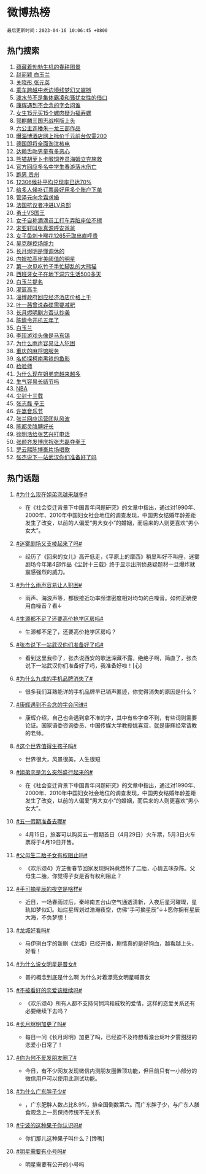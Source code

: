 # 微博热榜

`最后更新时间：2023-04-16 10:06:45 +0800`

## 热门搜索

1. [蕴藏着勃勃生机的春耕图景](https://m.weibo.cn/search?containerid=100103type%3D1%26t%3D10%26q%3D%23%E8%95%B4%E8%97%8F%E7%9D%80%E5%8B%83%E5%8B%83%E7%94%9F%E6%9C%BA%E7%9A%84%E6%98%A5%E8%80%95%E5%9B%BE%E6%99%AF%23&stream_entry_id=51&isnewpage=1&extparam=seat%3D1%26pos%3D0%26filter_type%3Drealtimehot%26dgr%3D0%26c_type%3D51%26cate%3D10103%26stream_entry_id%3D51%26display_time%3D1681610804%26pre_seqid%3D16816108045250639502&luicode=10000011&lfid=106003type%253D25%2526t%253D3%2526disable_hot%253D1%2526filter_type%253Drealtimehot)
1. [赵丽颖 白玉兰](https://m.weibo.cn/search?containerid=100103type%3D1%26t%3D10%26q%3D%E8%B5%B5%E4%B8%BD%E9%A2%96+%E7%99%BD%E7%8E%89%E5%85%B0&stream_entry_id=31&isnewpage=1&extparam=seat%3D1%26filter_type%3Drealtimehot%26q%3D%25E8%25B5%25B5%25E4%25B8%25BD%25E9%25A2%2596%2520%25E7%2599%25BD%25E7%258E%2589%25E5%2585%25B0%26dgr%3D0%26c_type%3D31%26stream_entry_id%3D31%26cate%3D5001%26realpos%3D1%26lcate%3D5001%26band_rank%3D1%26flag%3D2%26pos%3D0%26display_time%3D1681610804%26pre_seqid%3D16816108045250639502&luicode=10000011&lfid=106003type%253D25%2526t%253D3%2526disable_hot%253D1%2526filter_type%253Drealtimehot)
1. [关晓彤 张元英](https://m.weibo.cn/search?containerid=100103type%3D1%26t%3D10%26q%3D%E5%85%B3%E6%99%93%E5%BD%A4+%E5%BC%A0%E5%85%83%E8%8B%B1&stream_entry_id=31&isnewpage=1&extparam=seat%3D1%26filter_type%3Drealtimehot%26q%3D%25E5%2585%25B3%25E6%2599%2593%25E5%25BD%25A4%2520%25E5%25BC%25A0%25E5%2585%2583%25E8%258B%25B1%26dgr%3D0%26c_type%3D31%26stream_entry_id%3D31%26cate%3D5001%26realpos%3D2%26lcate%3D5001%26band_rank%3D2%26flag%3D1%26pos%3D1%26display_time%3D1681610804%26pre_seqid%3D16816108045250639502&luicode=10000011&lfid=106003type%253D25%2526t%253D3%2526disable_hot%253D1%2526filter_type%253Drealtimehot)
1. [乘车跨越中老边境线梦幻又震撼](https://m.weibo.cn/search?containerid=100103type%3D1%26t%3D10%26q%3D%23%E4%B9%98%E8%BD%A6%E8%B7%A8%E8%B6%8A%E4%B8%AD%E8%80%81%E8%BE%B9%E5%A2%83%E7%BA%BF%E6%A2%A6%E5%B9%BB%E5%8F%88%E9%9C%87%E6%92%BC%23&stream_entry_id=31&isnewpage=1&extparam=seat%3D1%26filter_type%3Drealtimehot%26q%3D%2523%25E4%25B9%2598%25E8%25BD%25A6%25E8%25B7%25A8%25E8%25B6%258A%25E4%25B8%25AD%25E8%2580%2581%25E8%25BE%25B9%25E5%25A2%2583%25E7%25BA%25BF%25E6%25A2%25A6%25E5%25B9%25BB%25E5%258F%2588%25E9%259C%2587%25E6%2592%25BC%2523%26dgr%3D0%26c_type%3D31%26stream_entry_id%3D31%26cate%3D5001%26realpos%3D3%26lcate%3D5001%26band_rank%3D3%26flag%3D0%26pos%3D2%26display_time%3D1681610804%26pre_seqid%3D16816108045250639502&luicode=10000011&lfid=106003type%253D25%2526t%253D3%2526disable_hot%253D1%2526filter_type%253Drealtimehot)
1. [泼水节不是集体霸凌和骚扰女性的借口](https://m.weibo.cn/search?containerid=100103type%3D1%26t%3D10%26q%3D%E6%B3%BC%E6%B0%B4%E8%8A%82%E4%B8%8D%E6%98%AF%E9%9B%86%E4%BD%93%E9%9C%B8%E5%87%8C%E5%92%8C%E9%AA%9A%E6%89%B0%E5%A5%B3%E6%80%A7%E7%9A%84%E5%80%9F%E5%8F%A3&stream_entry_id=31&isnewpage=1&extparam=seat%3D1%26filter_type%3Drealtimehot%26q%3D%25E6%25B3%25BC%25E6%25B0%25B4%25E8%258A%2582%25E4%25B8%258D%25E6%2598%25AF%25E9%259B%2586%25E4%25BD%2593%25E9%259C%25B8%25E5%2587%258C%25E5%2592%258C%25E9%25AA%259A%25E6%2589%25B0%25E5%25A5%25B3%25E6%2580%25A7%25E7%259A%2584%25E5%2580%259F%25E5%258F%25A3%26dgr%3D0%26c_type%3D31%26stream_entry_id%3D31%26cate%3D5001%26realpos%3D4%26lcate%3D5001%26band_rank%3D4%26flag%3D1%26pos%3D3%26display_time%3D1681610804%26pre_seqid%3D16816108045250639502&luicode=10000011&lfid=106003type%253D25%2526t%253D3%2526disable_hot%253D1%2526filter_type%253Drealtimehot)
1. [康辉遇到不会念的字会问谁](https://m.weibo.cn/search?containerid=100103type%3D1%26t%3D10%26q%3D%23%E5%BA%B7%E8%BE%89%E9%81%87%E5%88%B0%E4%B8%8D%E4%BC%9A%E5%BF%B5%E7%9A%84%E5%AD%97%E4%BC%9A%E9%97%AE%E8%B0%81%23&stream_entry_id=31&isnewpage=1&extparam=seat%3D1%26filter_type%3Drealtimehot%26q%3D%2523%25E5%25BA%25B7%25E8%25BE%2589%25E9%2581%2587%25E5%2588%25B0%25E4%25B8%258D%25E4%25BC%259A%25E5%25BF%25B5%25E7%259A%2584%25E5%25AD%2597%25E4%25BC%259A%25E9%2597%25AE%25E8%25B0%2581%2523%26dgr%3D0%26c_type%3D31%26stream_entry_id%3D31%26cate%3D5001%26realpos%3D5%26lcate%3D5001%26band_rank%3D5%26flag%3D1%26pos%3D4%26display_time%3D1681610804%26pre_seqid%3D16816108045250639502&luicode=10000011&lfid=106003type%253D25%2526t%253D3%2526disable_hot%253D1%2526filter_type%253Drealtimehot)
1. [女生15元买15个螺肉疑为福寿螺](https://m.weibo.cn/search?containerid=100103type%3D1%26t%3D10%26q%3D%23%E5%A5%B3%E7%94%9F15%E5%85%83%E4%B9%B015%E4%B8%AA%E8%9E%BA%E8%82%89%E7%96%91%E4%B8%BA%E7%A6%8F%E5%AF%BF%E8%9E%BA%23&stream_entry_id=31&isnewpage=1&extparam=seat%3D1%26filter_type%3Drealtimehot%26q%3D%2523%25E5%25A5%25B3%25E7%2594%259F15%25E5%2585%2583%25E4%25B9%25B015%25E4%25B8%25AA%25E8%259E%25BA%25E8%2582%2589%25E7%2596%2591%25E4%25B8%25BA%25E7%25A6%258F%25E5%25AF%25BF%25E8%259E%25BA%2523%26dgr%3D0%26c_type%3D31%26stream_entry_id%3D31%26cate%3D5001%26realpos%3D6%26lcate%3D5001%26band_rank%3D6%26flag%3D0%26pos%3D5%26display_time%3D1681610804%26pre_seqid%3D16816108045250639502&luicode=10000011&lfid=106003type%253D25%2526t%253D3%2526disable_hot%253D1%2526filter_type%253Drealtimehot)
1. [郭麒麟三国志战棋版上头](https://m.weibo.cn/search?containerid=100103type%3D1%26t%3D10%26q%3D%23%E9%83%AD%E9%BA%92%E9%BA%9F%E4%B8%89%E5%9B%BD%E5%BF%97%E6%88%98%E6%A3%8B%E7%89%88%E4%B8%8A%E5%A4%B4%23&stream_entry_id=31&isnewpage=1&extparam=seat%3D1%26filter_type%3Drealtimehot%26adid%3D186365%26q%3D%2523%25E9%2583%25AD%25E9%25BA%2592%25E9%25BA%259F%25E4%25B8%2589%25E5%259B%25BD%25E5%25BF%2597%25E6%2588%2598%25E6%25A3%258B%25E7%2589%2588%25E4%25B8%258A%25E5%25A4%25B4%2523%26dgr%3D0%26c_type%3D31%26topic_ad%3D1%26stream_entry_id%3D31%26cate%3D5001%26lcate%3D5001%26band_rank%3D7%26pos%3D6%26display_time%3D1681610804%26pre_seqid%3D16816108045250639502&luicode=10000011&lfid=106003type%253D25%2526t%253D3%2526disable_hot%253D1%2526filter_type%253Drealtimehot)
1. [六公主连播朱一龙三部作品](https://m.weibo.cn/search?containerid=100103type%3D1%26t%3D10%26q%3D%23%E5%85%AD%E5%85%AC%E4%B8%BB%E8%BF%9E%E6%92%AD%E6%9C%B1%E4%B8%80%E9%BE%99%E4%B8%89%E9%83%A8%E4%BD%9C%E5%93%81%23&stream_entry_id=31&isnewpage=1&extparam=seat%3D1%26filter_type%3Drealtimehot%26q%3D%2523%25E5%2585%25AD%25E5%2585%25AC%25E4%25B8%25BB%25E8%25BF%259E%25E6%2592%25AD%25E6%259C%25B1%25E4%25B8%2580%25E9%25BE%2599%25E4%25B8%2589%25E9%2583%25A8%25E4%25BD%259C%25E5%2593%2581%2523%26dgr%3D0%26c_type%3D31%26stream_entry_id%3D31%26cate%3D5001%26realpos%3D7%26lcate%3D5001%26band_rank%3D7%26flag%3D1%26pos%3D7%26display_time%3D1681610804%26pre_seqid%3D16816108045250639502&luicode=10000011&lfid=106003type%253D25%2526t%253D3%2526disable_hot%253D1%2526filter_type%253Drealtimehot)
1. [曝淄博酒店网上标价千元前台仅需200](https://m.weibo.cn/search?containerid=100103type%3D1%26t%3D10%26q%3D%23%E6%9B%9D%E6%B7%84%E5%8D%9A%E9%85%92%E5%BA%97%E7%BD%91%E4%B8%8A%E6%A0%87%E4%BB%B7%E5%8D%83%E5%85%83%E5%89%8D%E5%8F%B0%E4%BB%85%E9%9C%80200%23&stream_entry_id=31&isnewpage=1&extparam=seat%3D1%26filter_type%3Drealtimehot%26q%3D%2523%25E6%259B%259D%25E6%25B7%2584%25E5%258D%259A%25E9%2585%2592%25E5%25BA%2597%25E7%25BD%2591%25E4%25B8%258A%25E6%25A0%2587%25E4%25BB%25B7%25E5%258D%2583%25E5%2585%2583%25E5%2589%258D%25E5%258F%25B0%25E4%25BB%2585%25E9%259C%2580200%2523%26dgr%3D0%26c_type%3D31%26stream_entry_id%3D31%26cate%3D5001%26realpos%3D8%26lcate%3D5001%26band_rank%3D8%26flag%3D0%26pos%3D8%26display_time%3D1681610804%26pre_seqid%3D16816108045250639502&luicode=10000011&lfid=106003type%253D25%2526t%253D3%2526disable_hot%253D1%2526filter_type%253Drealtimehot)
1. [德国即将全面淘汰核电](https://m.weibo.cn/search?containerid=100103type%3D1%26t%3D10%26q%3D%23%E5%BE%B7%E5%9B%BD%E5%8D%B3%E5%B0%86%E5%85%A8%E9%9D%A2%E6%B7%98%E6%B1%B0%E6%A0%B8%E7%94%B5%23&stream_entry_id=31&isnewpage=1&extparam=seat%3D1%26filter_type%3Drealtimehot%26q%3D%2523%25E5%25BE%25B7%25E5%259B%25BD%25E5%258D%25B3%25E5%25B0%2586%25E5%2585%25A8%25E9%259D%25A2%25E6%25B7%2598%25E6%25B1%25B0%25E6%25A0%25B8%25E7%2594%25B5%2523%26dgr%3D0%26c_type%3D31%26stream_entry_id%3D31%26cate%3D5001%26realpos%3D9%26lcate%3D5001%26band_rank%3D9%26flag%3D0%26pos%3D9%26display_time%3D1681610804%26pre_seqid%3D16816108045250639502&luicode=10000011&lfid=106003type%253D25%2526t%253D3%2526disable_hot%253D1%2526filter_type%253Drealtimehot)
1. [达赖舌吻男童有多恶心](https://m.weibo.cn/search?containerid=100103type%3D1%26t%3D10%26q%3D%E8%BE%BE%E8%B5%96%E8%88%8C%E5%90%BB%E7%94%B7%E7%AB%A5%E6%9C%89%E5%A4%9A%E6%81%B6%E5%BF%83&stream_entry_id=31&isnewpage=1&extparam=seat%3D1%26filter_type%3Drealtimehot%26q%3D%25E8%25BE%25BE%25E8%25B5%2596%25E8%2588%258C%25E5%2590%25BB%25E7%2594%25B7%25E7%25AB%25A5%25E6%259C%2589%25E5%25A4%259A%25E6%2581%25B6%25E5%25BF%2583%26dgr%3D0%26c_type%3D31%26stream_entry_id%3D31%26cate%3D5001%26realpos%3D10%26lcate%3D5001%26band_rank%3D10%26flag%3D0%26pos%3D10%26display_time%3D1681610804%26pre_seqid%3D16816108045250639502&luicode=10000011&lfid=106003type%253D25%2526t%253D3%2526disable_hot%253D1%2526filter_type%253Drealtimehot)
1. [熊猫胡萝卜卡喉饲养员海姆立克施救](https://m.weibo.cn/search?containerid=100103type%3D1%26t%3D10%26q%3D%23%E7%86%8A%E7%8C%AB%E8%83%A1%E8%90%9D%E5%8D%9C%E5%8D%A1%E5%96%89%E9%A5%B2%E5%85%BB%E5%91%98%E6%B5%B7%E5%A7%86%E7%AB%8B%E5%85%8B%E6%96%BD%E6%95%91%23&stream_entry_id=31&isnewpage=1&extparam=seat%3D1%26filter_type%3Drealtimehot%26q%3D%2523%25E7%2586%258A%25E7%258C%25AB%25E8%2583%25A1%25E8%2590%259D%25E5%258D%259C%25E5%258D%25A1%25E5%2596%2589%25E9%25A5%25B2%25E5%2585%25BB%25E5%2591%2598%25E6%25B5%25B7%25E5%25A7%2586%25E7%25AB%258B%25E5%2585%258B%25E6%2596%25BD%25E6%2595%2591%2523%26dgr%3D0%26c_type%3D31%26stream_entry_id%3D31%26cate%3D5001%26realpos%3D11%26lcate%3D5001%26band_rank%3D11%26flag%3D1%26pos%3D11%26display_time%3D1681610804%26pre_seqid%3D16816108045250639502&luicode=10000011&lfid=106003type%253D25%2526t%253D3%2526disable_hot%253D1%2526filter_type%253Drealtimehot)
1. [官方回应多名中学生春游落水伤亡](https://m.weibo.cn/search?containerid=100103type%3D1%26t%3D10%26q%3D%23%E5%AE%98%E6%96%B9%E5%9B%9E%E5%BA%94%E5%A4%9A%E5%90%8D%E4%B8%AD%E5%AD%A6%E7%94%9F%E6%98%A5%E6%B8%B8%E8%90%BD%E6%B0%B4%E4%BC%A4%E4%BA%A1%23&stream_entry_id=31&isnewpage=1&extparam=seat%3D1%26filter_type%3Drealtimehot%26q%3D%2523%25E5%25AE%2598%25E6%2596%25B9%25E5%259B%259E%25E5%25BA%2594%25E5%25A4%259A%25E5%2590%258D%25E4%25B8%25AD%25E5%25AD%25A6%25E7%2594%259F%25E6%2598%25A5%25E6%25B8%25B8%25E8%2590%25BD%25E6%25B0%25B4%25E4%25BC%25A4%25E4%25BA%25A1%2523%26dgr%3D0%26c_type%3D31%26stream_entry_id%3D31%26cate%3D5001%26realpos%3D12%26lcate%3D5001%26band_rank%3D12%26flag%3D0%26pos%3D12%26display_time%3D1681610804%26pre_seqid%3D16816108045250639502&luicode=10000011&lfid=106003type%253D25%2526t%253D3%2526disable_hot%253D1%2526filter_type%253Drealtimehot)
1. [跑男 贵州](https://m.weibo.cn/search?containerid=100103type%3D1%26t%3D10%26q%3D%E8%B7%91%E7%94%B7+%E8%B4%B5%E5%B7%9E&stream_entry_id=31&isnewpage=1&extparam=seat%3D1%26filter_type%3Drealtimehot%26q%3D%25E8%25B7%2591%25E7%2594%25B7%2520%25E8%25B4%25B5%25E5%25B7%259E%26dgr%3D0%26c_type%3D31%26stream_entry_id%3D31%26cate%3D5001%26realpos%3D13%26lcate%3D5001%26band_rank%3D13%26flag%3D0%26pos%3D13%26display_time%3D1681610804%26pre_seqid%3D16816108045250639502&luicode=10000011&lfid=106003type%253D25%2526t%253D3%2526disable_hot%253D1%2526filter_type%253Drealtimehot)
1. [12306候补平均兑现率已达70%](https://m.weibo.cn/search?containerid=100103type%3D1%26t%3D10%26q%3D%2312306%E5%80%99%E8%A1%A5%E5%B9%B3%E5%9D%87%E5%85%91%E7%8E%B0%E7%8E%87%E5%B7%B2%E8%BE%BE70%25%23&stream_entry_id=31&isnewpage=1&extparam=seat%3D1%26filter_type%3Drealtimehot%26q%3D%252312306%25E5%2580%2599%25E8%25A1%25A5%25E5%25B9%25B3%25E5%259D%2587%25E5%2585%2591%25E7%258E%25B0%25E7%258E%2587%25E5%25B7%25B2%25E8%25BE%25BE70%2525%2523%26dgr%3D0%26c_type%3D31%26stream_entry_id%3D31%26cate%3D5001%26realpos%3D14%26lcate%3D5001%26band_rank%3D14%26flag%3D0%26pos%3D14%26display_time%3D1681610804%26pre_seqid%3D16816108045250639502&luicode=10000011&lfid=106003type%253D25%2526t%253D3%2526disable_hot%253D1%2526filter_type%253Drealtimehot)
1. [给多人候补订票最好用多个账户下单](https://m.weibo.cn/search?containerid=100103type%3D1%26t%3D10%26q%3D%23%E7%BB%99%E5%A4%9A%E4%BA%BA%E5%80%99%E8%A1%A5%E8%AE%A2%E7%A5%A8%E6%9C%80%E5%A5%BD%E7%94%A8%E5%A4%9A%E4%B8%AA%E8%B4%A6%E6%88%B7%E4%B8%8B%E5%8D%95%23&stream_entry_id=31&isnewpage=1&extparam=seat%3D1%26filter_type%3Drealtimehot%26q%3D%2523%25E7%25BB%2599%25E5%25A4%259A%25E4%25BA%25BA%25E5%2580%2599%25E8%25A1%25A5%25E8%25AE%25A2%25E7%25A5%25A8%25E6%259C%2580%25E5%25A5%25BD%25E7%2594%25A8%25E5%25A4%259A%25E4%25B8%25AA%25E8%25B4%25A6%25E6%2588%25B7%25E4%25B8%258B%25E5%258D%2595%2523%26dgr%3D0%26c_type%3D31%26stream_entry_id%3D31%26cate%3D5001%26realpos%3D15%26lcate%3D5001%26band_rank%3D15%26flag%3D1%26pos%3D15%26display_time%3D1681610804%26pre_seqid%3D16816108045250639502&luicode=10000011&lfid=106003type%253D25%2526t%253D3%2526disable_hot%253D1%2526filter_type%253Drealtimehot)
1. [管泽元向余霜求婚](https://m.weibo.cn/search?containerid=100103type%3D1%26t%3D10%26q%3D%23%E7%AE%A1%E6%B3%BD%E5%85%83%E5%90%91%E4%BD%99%E9%9C%9C%E6%B1%82%E5%A9%9A%23&stream_entry_id=31&isnewpage=1&extparam=seat%3D1%26filter_type%3Drealtimehot%26q%3D%2523%25E7%25AE%25A1%25E6%25B3%25BD%25E5%2585%2583%25E5%2590%2591%25E4%25BD%2599%25E9%259C%259C%25E6%25B1%2582%25E5%25A9%259A%2523%26dgr%3D0%26c_type%3D31%26stream_entry_id%3D31%26cate%3D5001%26realpos%3D16%26lcate%3D5001%26band_rank%3D16%26flag%3D0%26pos%3D16%26display_time%3D1681610804%26pre_seqid%3D16816108045250639502&luicode=10000011&lfid=106003type%253D25%2526t%253D3%2526disable_hot%253D1%2526filter_type%253Drealtimehot)
1. [法国抗议者冲进LV总部](https://m.weibo.cn/search?containerid=100103type%3D1%26t%3D10%26q%3D%23%E6%B3%95%E5%9B%BD%E6%8A%97%E8%AE%AE%E8%80%85%E5%86%B2%E8%BF%9BLV%E6%80%BB%E9%83%A8%23&stream_entry_id=31&isnewpage=1&extparam=seat%3D1%26filter_type%3Drealtimehot%26q%3D%2523%25E6%25B3%2595%25E5%259B%25BD%25E6%258A%2597%25E8%25AE%25AE%25E8%2580%2585%25E5%2586%25B2%25E8%25BF%259BLV%25E6%2580%25BB%25E9%2583%25A8%2523%26dgr%3D0%26c_type%3D31%26stream_entry_id%3D31%26cate%3D5001%26realpos%3D17%26lcate%3D5001%26band_rank%3D17%26flag%3D0%26pos%3D17%26display_time%3D1681610804%26pre_seqid%3D16816108045250639502&luicode=10000011&lfid=106003type%253D25%2526t%253D3%2526disable_hot%253D1%2526filter_type%253Drealtimehot)
1. [勇士VS国王](https://m.weibo.cn/search?containerid=100103type%3D1%26t%3D10%26q%3D%23%E5%8B%87%E5%A3%ABVS%E5%9B%BD%E7%8E%8B%23&stream_entry_id=31&isnewpage=1&extparam=seat%3D1%26filter_type%3Drealtimehot%26q%3D%2523%25E5%258B%2587%25E5%25A3%25ABVS%25E5%259B%25BD%25E7%258E%258B%2523%26dgr%3D0%26c_type%3D31%26stream_entry_id%3D31%26cate%3D5001%26realpos%3D18%26lcate%3D5001%26band_rank%3D18%26flag%3D1%26pos%3D18%26display_time%3D1681610804%26pre_seqid%3D16816108045250639502&luicode=10000011&lfid=106003type%253D25%2526t%253D3%2526disable_hot%253D1%2526filter_type%253Drealtimehot)
1. [女子自称滴滴员工打车弄脏座位不擦](https://m.weibo.cn/search?containerid=100103type%3D1%26t%3D10%26q%3D%23%E5%A5%B3%E5%AD%90%E8%87%AA%E7%A7%B0%E6%BB%B4%E6%BB%B4%E5%91%98%E5%B7%A5%E6%89%93%E8%BD%A6%E5%BC%84%E8%84%8F%E5%BA%A7%E4%BD%8D%E4%B8%8D%E6%93%A6%23&stream_entry_id=31&isnewpage=1&extparam=seat%3D1%26filter_type%3Drealtimehot%26q%3D%2523%25E5%25A5%25B3%25E5%25AD%2590%25E8%2587%25AA%25E7%25A7%25B0%25E6%25BB%25B4%25E6%25BB%25B4%25E5%2591%2598%25E5%25B7%25A5%25E6%2589%2593%25E8%25BD%25A6%25E5%25BC%2584%25E8%2584%258F%25E5%25BA%25A7%25E4%25BD%258D%25E4%25B8%258D%25E6%2593%25A6%2523%26dgr%3D0%26c_type%3D31%26stream_entry_id%3D31%26cate%3D5001%26realpos%3D19%26lcate%3D5001%26band_rank%3D19%26flag%3D0%26pos%3D19%26display_time%3D1681610804%26pre_seqid%3D16816108045250639502&luicode=10000011&lfid=106003type%253D25%2526t%253D3%2526disable_hot%253D1%2526filter_type%253Drealtimehot)
1. [宋亚轩叫张真源呼安爸爸](https://m.weibo.cn/search?containerid=100103type%3D1%26t%3D10%26q%3D%23%E5%AE%8B%E4%BA%9A%E8%BD%A9%E5%8F%AB%E5%BC%A0%E7%9C%9F%E6%BA%90%E5%91%BC%E5%AE%89%E7%88%B8%E7%88%B8%23&stream_entry_id=31&isnewpage=1&extparam=seat%3D1%26filter_type%3Drealtimehot%26q%3D%2523%25E5%25AE%258B%25E4%25BA%259A%25E8%25BD%25A9%25E5%258F%25AB%25E5%25BC%25A0%25E7%259C%259F%25E6%25BA%2590%25E5%2591%25BC%25E5%25AE%2589%25E7%2588%25B8%25E7%2588%25B8%2523%26dgr%3D0%26c_type%3D31%26stream_entry_id%3D31%26cate%3D5001%26realpos%3D20%26lcate%3D5001%26band_rank%3D20%26flag%3D1%26pos%3D20%26display_time%3D1681610804%26pre_seqid%3D16816108045250639502&luicode=10000011&lfid=106003type%253D25%2526t%253D3%2526disable_hot%253D1%2526filter_type%253Drealtimehot)
1. [女子鱼刺卡喉花1265元取出直呼贵](https://m.weibo.cn/search?containerid=100103type%3D1%26t%3D10%26q%3D%23%E5%A5%B3%E5%AD%90%E9%B1%BC%E5%88%BA%E5%8D%A1%E5%96%89%E8%8A%B11265%E5%85%83%E5%8F%96%E5%87%BA%E7%9B%B4%E5%91%BC%E8%B4%B5%23&stream_entry_id=31&isnewpage=1&extparam=seat%3D1%26filter_type%3Drealtimehot%26q%3D%2523%25E5%25A5%25B3%25E5%25AD%2590%25E9%25B1%25BC%25E5%2588%25BA%25E5%258D%25A1%25E5%2596%2589%25E8%258A%25B11265%25E5%2585%2583%25E5%258F%2596%25E5%2587%25BA%25E7%259B%25B4%25E5%2591%25BC%25E8%25B4%25B5%2523%26dgr%3D0%26c_type%3D31%26stream_entry_id%3D31%26cate%3D5001%26realpos%3D21%26lcate%3D5001%26band_rank%3D21%26flag%3D0%26pos%3D21%26display_time%3D1681610804%26pre_seqid%3D16816108045250639502&luicode=10000011&lfid=106003type%253D25%2526t%253D3%2526disable_hot%253D1%2526filter_type%253Drealtimehot)
1. [吴克群控场能力](https://m.weibo.cn/search?containerid=100103type%3D1%26t%3D10%26q%3D%23%E5%90%B4%E5%85%8B%E7%BE%A4%E6%8E%A7%E5%9C%BA%E8%83%BD%E5%8A%9B%23&stream_entry_id=31&isnewpage=1&extparam=seat%3D1%26filter_type%3Drealtimehot%26q%3D%2523%25E5%2590%25B4%25E5%2585%258B%25E7%25BE%25A4%25E6%258E%25A7%25E5%259C%25BA%25E8%2583%25BD%25E5%258A%259B%2523%26dgr%3D0%26c_type%3D31%26stream_entry_id%3D31%26cate%3D5001%26realpos%3D22%26lcate%3D5001%26band_rank%3D22%26flag%3D1%26pos%3D22%26display_time%3D1681610804%26pre_seqid%3D16816108045250639502&luicode=10000011&lfid=106003type%253D25%2526t%253D3%2526disable_hot%253D1%2526filter_type%253Drealtimehot)
1. [长月烬明是懂调休的](https://m.weibo.cn/search?containerid=100103type%3D1%26t%3D10%26q%3D%23%E9%95%BF%E6%9C%88%E7%83%AC%E6%98%8E%E6%98%AF%E6%87%82%E8%B0%83%E4%BC%91%E7%9A%84%23&stream_entry_id=31&isnewpage=1&extparam=seat%3D1%26filter_type%3Drealtimehot%26q%3D%2523%25E9%2595%25BF%25E6%259C%2588%25E7%2583%25AC%25E6%2598%258E%25E6%2598%25AF%25E6%2587%2582%25E8%25B0%2583%25E4%25BC%2591%25E7%259A%2584%2523%26dgr%3D0%26c_type%3D31%26stream_entry_id%3D31%26cate%3D5001%26realpos%3D23%26lcate%3D5001%26band_rank%3D23%26flag%3D1%26pos%3D23%26display_time%3D1681610804%26pre_seqid%3D16816108045250639502&luicode=10000011&lfid=106003type%253D25%2526t%253D3%2526disable_hot%253D1%2526filter_type%253Drealtimehot)
1. [内娱拉高审美阈值的明星](https://m.weibo.cn/search?containerid=100103type%3D1%26t%3D10%26q%3D%23%E5%86%85%E5%A8%B1%E6%8B%89%E9%AB%98%E5%AE%A1%E7%BE%8E%E9%98%88%E5%80%BC%E7%9A%84%E6%98%8E%E6%98%9F%23&stream_entry_id=31&isnewpage=1&extparam=seat%3D1%26filter_type%3Drealtimehot%26q%3D%2523%25E5%2586%2585%25E5%25A8%25B1%25E6%258B%2589%25E9%25AB%2598%25E5%25AE%25A1%25E7%25BE%258E%25E9%2598%2588%25E5%2580%25BC%25E7%259A%2584%25E6%2598%258E%25E6%2598%259F%2523%26dgr%3D0%26c_type%3D31%26stream_entry_id%3D31%26cate%3D5001%26realpos%3D24%26lcate%3D5001%26band_rank%3D24%26flag%3D1%26pos%3D24%26display_time%3D1681610804%26pre_seqid%3D16816108045250639502&luicode=10000011&lfid=106003type%253D25%2526t%253D3%2526disable_hot%253D1%2526filter_type%253Drealtimehot)
1. [第一次见吃竹子手忙脚乱的大熊猫](https://m.weibo.cn/search?containerid=100103type%3D1%26t%3D10%26q%3D%23%E7%AC%AC%E4%B8%80%E6%AC%A1%E8%A7%81%E5%90%83%E7%AB%B9%E5%AD%90%E6%89%8B%E5%BF%99%E8%84%9A%E4%B9%B1%E7%9A%84%E5%A4%A7%E7%86%8A%E7%8C%AB%23&stream_entry_id=31&isnewpage=1&extparam=seat%3D1%26filter_type%3Drealtimehot%26q%3D%2523%25E7%25AC%25AC%25E4%25B8%2580%25E6%25AC%25A1%25E8%25A7%2581%25E5%2590%2583%25E7%25AB%25B9%25E5%25AD%2590%25E6%2589%258B%25E5%25BF%2599%25E8%2584%259A%25E4%25B9%25B1%25E7%259A%2584%25E5%25A4%25A7%25E7%2586%258A%25E7%258C%25AB%2523%26dgr%3D0%26c_type%3D31%26stream_entry_id%3D31%26cate%3D5001%26realpos%3D25%26lcate%3D5001%26band_rank%3D25%26flag%3D0%26pos%3D25%26display_time%3D1681610804%26pre_seqid%3D16816108045250639502&luicode=10000011&lfid=106003type%253D25%2526t%253D3%2526disable_hot%253D1%2526filter_type%253Drealtimehot)
1. [西班牙女子在地下洞穴生活500多天](https://m.weibo.cn/search?containerid=100103type%3D1%26t%3D10%26q%3D%23%E8%A5%BF%E7%8F%AD%E7%89%99%E5%A5%B3%E5%AD%90%E5%9C%A8%E5%9C%B0%E4%B8%8B%E6%B4%9E%E7%A9%B4%E7%94%9F%E6%B4%BB500%E5%A4%9A%E5%A4%A9%23&stream_entry_id=31&isnewpage=1&extparam=seat%3D1%26filter_type%3Drealtimehot%26q%3D%2523%25E8%25A5%25BF%25E7%258F%25AD%25E7%2589%2599%25E5%25A5%25B3%25E5%25AD%2590%25E5%259C%25A8%25E5%259C%25B0%25E4%25B8%258B%25E6%25B4%259E%25E7%25A9%25B4%25E7%2594%259F%25E6%25B4%25BB500%25E5%25A4%259A%25E5%25A4%25A9%2523%26dgr%3D0%26c_type%3D31%26stream_entry_id%3D31%26cate%3D5001%26realpos%3D26%26lcate%3D5001%26band_rank%3D26%26flag%3D0%26pos%3D26%26display_time%3D1681610804%26pre_seqid%3D16816108045250639502&luicode=10000011&lfid=106003type%253D25%2526t%253D3%2526disable_hot%253D1%2526filter_type%253Drealtimehot)
1. [白玉兰提名](https://m.weibo.cn/search?containerid=100103type%3D1%26t%3D10%26q%3D%E7%99%BD%E7%8E%89%E5%85%B0%E6%8F%90%E5%90%8D&stream_entry_id=31&isnewpage=1&extparam=seat%3D1%26filter_type%3Drealtimehot%26q%3D%25E7%2599%25BD%25E7%258E%2589%25E5%2585%25B0%25E6%258F%2590%25E5%2590%258D%26dgr%3D0%26c_type%3D31%26stream_entry_id%3D31%26cate%3D5001%26realpos%3D27%26lcate%3D5001%26band_rank%3D27%26flag%3D1%26pos%3D27%26display_time%3D1681610804%26pre_seqid%3D16816108045250639502&luicode=10000011&lfid=106003type%253D25%2526t%253D3%2526disable_hot%253D1%2526filter_type%253Drealtimehot)
1. [灌篮高手](https://m.weibo.cn/search?containerid=100103type%3D1%26t%3D10%26q%3D%E7%81%8C%E7%AF%AE%E9%AB%98%E6%89%8B&stream_entry_id=31&isnewpage=1&extparam=seat%3D1%26filter_type%3Drealtimehot%26q%3D%25E7%2581%258C%25E7%25AF%25AE%25E9%25AB%2598%25E6%2589%258B%26dgr%3D0%26c_type%3D31%26stream_entry_id%3D31%26cate%3D5001%26realpos%3D28%26lcate%3D5001%26band_rank%3D28%26flag%3D1%26pos%3D28%26display_time%3D1681610804%26pre_seqid%3D16816108045250639502&luicode=10000011&lfid=106003type%253D25%2526t%253D3%2526disable_hot%253D1%2526filter_type%253Drealtimehot)
1. [淄博政府回应经济酒店价格上千](https://m.weibo.cn/search?containerid=100103type%3D1%26t%3D10%26q%3D%23%E6%B7%84%E5%8D%9A%E6%94%BF%E5%BA%9C%E5%9B%9E%E5%BA%94%E7%BB%8F%E6%B5%8E%E9%85%92%E5%BA%97%E4%BB%B7%E6%A0%BC%E4%B8%8A%E5%8D%83%23&stream_entry_id=31&isnewpage=1&extparam=seat%3D1%26filter_type%3Drealtimehot%26q%3D%2523%25E6%25B7%2584%25E5%258D%259A%25E6%2594%25BF%25E5%25BA%259C%25E5%259B%259E%25E5%25BA%2594%25E7%25BB%258F%25E6%25B5%258E%25E9%2585%2592%25E5%25BA%2597%25E4%25BB%25B7%25E6%25A0%25BC%25E4%25B8%258A%25E5%258D%2583%2523%26dgr%3D0%26c_type%3D31%26stream_entry_id%3D31%26cate%3D5001%26realpos%3D29%26lcate%3D5001%26band_rank%3D29%26flag%3D0%26pos%3D29%26display_time%3D1681610804%26pre_seqid%3D16816108045250639502&luicode=10000011&lfid=106003type%253D25%2526t%253D3%2526disable_hot%253D1%2526filter_type%253Drealtimehot)
1. [叶一茜曾说森碟需要减肥](https://m.weibo.cn/search?containerid=100103type%3D1%26t%3D10%26q%3D%23%E5%8F%B6%E4%B8%80%E8%8C%9C%E6%9B%BE%E8%AF%B4%E6%A3%AE%E7%A2%9F%E9%9C%80%E8%A6%81%E5%87%8F%E8%82%A5%23&stream_entry_id=31&isnewpage=1&extparam=seat%3D1%26filter_type%3Drealtimehot%26q%3D%2523%25E5%258F%25B6%25E4%25B8%2580%25E8%258C%259C%25E6%259B%25BE%25E8%25AF%25B4%25E6%25A3%25AE%25E7%25A2%259F%25E9%259C%2580%25E8%25A6%2581%25E5%2587%258F%25E8%2582%25A5%2523%26dgr%3D0%26c_type%3D31%26stream_entry_id%3D31%26cate%3D5001%26realpos%3D30%26lcate%3D5001%26band_rank%3D30%26flag%3D0%26pos%3D30%26display_time%3D1681610804%26pre_seqid%3D16816108045250639502&luicode=10000011&lfid=106003type%253D25%2526t%253D3%2526disable_hot%253D1%2526filter_type%253Drealtimehot)
1. [长月烬明剧方否认抄袭](https://m.weibo.cn/search?containerid=100103type%3D1%26t%3D10%26q%3D%23%E9%95%BF%E6%9C%88%E7%83%AC%E6%98%8E%E5%89%A7%E6%96%B9%E5%90%A6%E8%AE%A4%E6%8A%84%E8%A2%AD%23&stream_entry_id=31&isnewpage=1&extparam=seat%3D1%26filter_type%3Drealtimehot%26q%3D%2523%25E9%2595%25BF%25E6%259C%2588%25E7%2583%25AC%25E6%2598%258E%25E5%2589%25A7%25E6%2596%25B9%25E5%2590%25A6%25E8%25AE%25A4%25E6%258A%2584%25E8%25A2%25AD%2523%26dgr%3D0%26c_type%3D31%26stream_entry_id%3D31%26cate%3D5001%26realpos%3D31%26lcate%3D5001%26band_rank%3D31%26flag%3D0%26pos%3D31%26display_time%3D1681610804%26pre_seqid%3D16816108045250639502&luicode=10000011&lfid=106003type%253D25%2526t%253D3%2526disable_hot%253D1%2526filter_type%253Drealtimehot)
1. [陈情令开机五年了](https://m.weibo.cn/search?containerid=100103type%3D1%26t%3D10%26q%3D%23%E9%99%88%E6%83%85%E4%BB%A4%E5%BC%80%E6%9C%BA%E4%BA%94%E5%B9%B4%E4%BA%86%23&stream_entry_id=31&isnewpage=1&extparam=seat%3D1%26filter_type%3Drealtimehot%26q%3D%2523%25E9%2599%2588%25E6%2583%2585%25E4%25BB%25A4%25E5%25BC%2580%25E6%259C%25BA%25E4%25BA%2594%25E5%25B9%25B4%25E4%25BA%2586%2523%26dgr%3D0%26c_type%3D31%26stream_entry_id%3D31%26cate%3D5001%26realpos%3D32%26lcate%3D5001%26band_rank%3D32%26flag%3D0%26pos%3D32%26display_time%3D1681610804%26pre_seqid%3D16816108045250639502&luicode=10000011&lfid=106003type%253D25%2526t%253D3%2526disable_hot%253D1%2526filter_type%253Drealtimehot)
1. [白玉兰](https://m.weibo.cn/search?containerid=100103type%3D1%26t%3D10%26q%3D%E7%99%BD%E7%8E%89%E5%85%B0&stream_entry_id=31&isnewpage=1&extparam=seat%3D1%26filter_type%3Drealtimehot%26q%3D%25E7%2599%25BD%25E7%258E%2589%25E5%2585%25B0%26dgr%3D0%26c_type%3D31%26stream_entry_id%3D31%26cate%3D5001%26realpos%3D33%26lcate%3D5001%26band_rank%3D33%26flag%3D1%26pos%3D33%26display_time%3D1681610804%26pre_seqid%3D16816108045250639502&luicode=10000011&lfid=106003type%253D25%2526t%253D3%2526disable_hot%253D1%2526filter_type%253Drealtimehot)
1. [李现游戏头像是马东锡](https://m.weibo.cn/search?containerid=100103type%3D1%26t%3D10%26q%3D%23%E6%9D%8E%E7%8E%B0%E6%B8%B8%E6%88%8F%E5%A4%B4%E5%83%8F%E6%98%AF%E9%A9%AC%E4%B8%9C%E9%94%A1%23&stream_entry_id=31&isnewpage=1&extparam=seat%3D1%26filter_type%3Drealtimehot%26q%3D%2523%25E6%259D%258E%25E7%258E%25B0%25E6%25B8%25B8%25E6%2588%258F%25E5%25A4%25B4%25E5%2583%258F%25E6%2598%25AF%25E9%25A9%25AC%25E4%25B8%259C%25E9%2594%25A1%2523%26dgr%3D0%26c_type%3D31%26stream_entry_id%3D31%26cate%3D5001%26realpos%3D34%26lcate%3D5001%26band_rank%3D34%26flag%3D0%26pos%3D34%26display_time%3D1681610804%26pre_seqid%3D16816108045250639502&luicode=10000011&lfid=106003type%253D25%2526t%253D3%2526disable_hot%253D1%2526filter_type%253Drealtimehot)
1. [为什么雨声容易让人犯困](https://m.weibo.cn/search?containerid=100103type%3D1%26t%3D10%26q%3D%23%E4%B8%BA%E4%BB%80%E4%B9%88%E9%9B%A8%E5%A3%B0%E5%AE%B9%E6%98%93%E8%AE%A9%E4%BA%BA%E7%8A%AF%E5%9B%B0%23&stream_entry_id=31&isnewpage=1&extparam=seat%3D1%26filter_type%3Drealtimehot%26q%3D%2523%25E4%25B8%25BA%25E4%25BB%2580%25E4%25B9%2588%25E9%259B%25A8%25E5%25A3%25B0%25E5%25AE%25B9%25E6%2598%2593%25E8%25AE%25A9%25E4%25BA%25BA%25E7%258A%25AF%25E5%259B%25B0%2523%26dgr%3D0%26c_type%3D31%26stream_entry_id%3D31%26cate%3D5001%26realpos%3D35%26lcate%3D5001%26band_rank%3D35%26flag%3D0%26pos%3D35%26display_time%3D1681610804%26pre_seqid%3D16816108045250639502&luicode=10000011&lfid=106003type%253D25%2526t%253D3%2526disable_hot%253D1%2526filter_type%253Drealtimehot)
1. [重庆的麻将馆服务](https://m.weibo.cn/search?containerid=100103type%3D1%26t%3D10%26q%3D%23%E9%87%8D%E5%BA%86%E7%9A%84%E9%BA%BB%E5%B0%86%E9%A6%86%E6%9C%8D%E5%8A%A1%23&stream_entry_id=31&isnewpage=1&extparam=seat%3D1%26filter_type%3Drealtimehot%26q%3D%2523%25E9%2587%258D%25E5%25BA%2586%25E7%259A%2584%25E9%25BA%25BB%25E5%25B0%2586%25E9%25A6%2586%25E6%259C%258D%25E5%258A%25A1%2523%26dgr%3D0%26c_type%3D31%26stream_entry_id%3D31%26cate%3D5001%26realpos%3D36%26lcate%3D5001%26band_rank%3D36%26flag%3D1%26pos%3D36%26display_time%3D1681610804%26pre_seqid%3D16816108045250639502&luicode=10000011&lfid=106003type%253D25%2526t%253D3%2526disable_hot%253D1%2526filter_type%253Drealtimehot)
1. [名侦探柯南黑铁的鱼影](https://m.weibo.cn/search?containerid=100103type%3D1%26t%3D10%26q%3D%23%E5%90%8D%E4%BE%A6%E6%8E%A2%E6%9F%AF%E5%8D%97%E9%BB%91%E9%93%81%E7%9A%84%E9%B1%BC%E5%BD%B1%23&stream_entry_id=31&isnewpage=1&extparam=seat%3D1%26filter_type%3Drealtimehot%26q%3D%2523%25E5%2590%258D%25E4%25BE%25A6%25E6%258E%25A2%25E6%259F%25AF%25E5%258D%2597%25E9%25BB%2591%25E9%2593%2581%25E7%259A%2584%25E9%25B1%25BC%25E5%25BD%25B1%2523%26dgr%3D0%26c_type%3D31%26stream_entry_id%3D31%26cate%3D5001%26realpos%3D37%26lcate%3D5001%26band_rank%3D37%26flag%3D0%26pos%3D37%26display_time%3D1681610804%26pre_seqid%3D16816108045250639502&luicode=10000011&lfid=106003type%253D25%2526t%253D3%2526disable_hot%253D1%2526filter_type%253Drealtimehot)
1. [检验师](https://m.weibo.cn/search?containerid=100103type%3D1%26t%3D10%26q%3D%E6%A3%80%E9%AA%8C%E5%B8%88&stream_entry_id=31&isnewpage=1&extparam=seat%3D1%26filter_type%3Drealtimehot%26q%3D%25E6%25A3%2580%25E9%25AA%258C%25E5%25B8%2588%26dgr%3D0%26c_type%3D31%26stream_entry_id%3D31%26cate%3D5001%26realpos%3D38%26lcate%3D5001%26band_rank%3D38%26flag%3D0%26pos%3D38%26display_time%3D1681610804%26pre_seqid%3D16816108045250639502&luicode=10000011&lfid=106003type%253D25%2526t%253D3%2526disable_hot%253D1%2526filter_type%253Drealtimehot)
1. [为什么现在姐弟恋越来越多](https://m.weibo.cn/search?containerid=100103type%3D1%26t%3D10%26q%3D%23%E4%B8%BA%E4%BB%80%E4%B9%88%E7%8E%B0%E5%9C%A8%E5%A7%90%E5%BC%9F%E6%81%8B%E8%B6%8A%E6%9D%A5%E8%B6%8A%E5%A4%9A%23&stream_entry_id=31&isnewpage=1&extparam=seat%3D1%26filter_type%3Drealtimehot%26q%3D%2523%25E4%25B8%25BA%25E4%25BB%2580%25E4%25B9%2588%25E7%258E%25B0%25E5%259C%25A8%25E5%25A7%2590%25E5%25BC%259F%25E6%2581%258B%25E8%25B6%258A%25E6%259D%25A5%25E8%25B6%258A%25E5%25A4%259A%2523%26dgr%3D0%26c_type%3D31%26stream_entry_id%3D31%26cate%3D5001%26realpos%3D39%26lcate%3D5001%26band_rank%3D39%26flag%3D0%26pos%3D39%26display_time%3D1681610804%26pre_seqid%3D16816108045250639502&luicode=10000011&lfid=106003type%253D25%2526t%253D3%2526disable_hot%253D1%2526filter_type%253Drealtimehot)
1. [生气容易长结节吗](https://m.weibo.cn/search?containerid=100103type%3D1%26t%3D10%26q%3D%23%E7%94%9F%E6%B0%94%E5%AE%B9%E6%98%93%E9%95%BF%E7%BB%93%E8%8A%82%E5%90%97%23&stream_entry_id=31&isnewpage=1&extparam=seat%3D1%26filter_type%3Drealtimehot%26q%3D%2523%25E7%2594%259F%25E6%25B0%2594%25E5%25AE%25B9%25E6%2598%2593%25E9%2595%25BF%25E7%25BB%2593%25E8%258A%2582%25E5%2590%2597%2523%26dgr%3D0%26c_type%3D31%26stream_entry_id%3D31%26cate%3D5001%26realpos%3D40%26lcate%3D5001%26band_rank%3D40%26flag%3D0%26pos%3D40%26display_time%3D1681610804%26pre_seqid%3D16816108045250639502&luicode=10000011&lfid=106003type%253D25%2526t%253D3%2526disable_hot%253D1%2526filter_type%253Drealtimehot)
1. [NBA](https://m.weibo.cn/search?containerid=100103type%3D1%26t%3D10%26q%3DNBA&stream_entry_id=31&isnewpage=1&extparam=seat%3D1%26filter_type%3Drealtimehot%26q%3DNBA%26dgr%3D0%26c_type%3D31%26stream_entry_id%3D31%26cate%3D5001%26realpos%3D41%26lcate%3D5001%26band_rank%3D41%26flag%3D0%26pos%3D41%26display_time%3D1681610804%26pre_seqid%3D16816108045250639502&luicode=10000011&lfid=106003type%253D25%2526t%253D3%2526disable_hot%253D1%2526filter_type%253Drealtimehot)
1. [尘封十三载](https://m.weibo.cn/search?containerid=100103type%3D1%26t%3D10%26q%3D%E5%B0%98%E5%B0%81%E5%8D%81%E4%B8%89%E8%BD%BD&stream_entry_id=31&isnewpage=1&extparam=seat%3D1%26filter_type%3Drealtimehot%26q%3D%25E5%25B0%2598%25E5%25B0%2581%25E5%258D%2581%25E4%25B8%2589%25E8%25BD%25BD%26dgr%3D0%26c_type%3D31%26stream_entry_id%3D31%26cate%3D5001%26realpos%3D42%26lcate%3D5001%26band_rank%3D42%26flag%3D0%26pos%3D42%26display_time%3D1681610804%26pre_seqid%3D16816108045250639502&luicode=10000011&lfid=106003type%253D25%2526t%253D3%2526disable_hot%253D1%2526filter_type%253Drealtimehot)
1. [张志磊 拳王](https://m.weibo.cn/search?containerid=100103type%3D1%26t%3D10%26q%3D%E5%BC%A0%E5%BF%97%E7%A3%8A+%E6%8B%B3%E7%8E%8B&stream_entry_id=31&isnewpage=1&extparam=seat%3D1%26filter_type%3Drealtimehot%26q%3D%25E5%25BC%25A0%25E5%25BF%2597%25E7%25A3%258A%2520%25E6%258B%25B3%25E7%258E%258B%26dgr%3D0%26c_type%3D31%26stream_entry_id%3D31%26cate%3D5001%26realpos%3D43%26lcate%3D5001%26band_rank%3D43%26flag%3D0%26pos%3D43%26display_time%3D1681610804%26pre_seqid%3D16816108045250639502&luicode=10000011&lfid=106003type%253D25%2526t%253D3%2526disable_hot%253D1%2526filter_type%253Drealtimehot)
1. [许嵩音乐节](https://m.weibo.cn/search?containerid=100103type%3D1%26t%3D10%26q%3D%E8%AE%B8%E5%B5%A9%E9%9F%B3%E4%B9%90%E8%8A%82&stream_entry_id=31&isnewpage=1&extparam=seat%3D1%26filter_type%3Drealtimehot%26q%3D%25E8%25AE%25B8%25E5%25B5%25A9%25E9%259F%25B3%25E4%25B9%2590%25E8%258A%2582%26dgr%3D0%26c_type%3D31%26stream_entry_id%3D31%26cate%3D5001%26realpos%3D44%26lcate%3D5001%26band_rank%3D44%26flag%3D0%26pos%3D44%26display_time%3D1681610804%26pre_seqid%3D16816108045250639502&luicode=10000011&lfid=106003type%253D25%2526t%253D3%2526disable_hot%253D1%2526filter_type%253Drealtimehot)
1. [张兰回应运营团队风波](https://m.weibo.cn/search?containerid=100103type%3D1%26t%3D10%26q%3D%23%E5%BC%A0%E5%85%B0%E5%9B%9E%E5%BA%94%E8%BF%90%E8%90%A5%E5%9B%A2%E9%98%9F%E9%A3%8E%E6%B3%A2%23&stream_entry_id=31&isnewpage=1&extparam=seat%3D1%26filter_type%3Drealtimehot%26q%3D%2523%25E5%25BC%25A0%25E5%2585%25B0%25E5%259B%259E%25E5%25BA%2594%25E8%25BF%2590%25E8%2590%25A5%25E5%259B%25A2%25E9%2598%259F%25E9%25A3%258E%25E6%25B3%25A2%2523%26dgr%3D0%26c_type%3D31%26stream_entry_id%3D31%26cate%3D5001%26realpos%3D45%26lcate%3D5001%26band_rank%3D45%26flag%3D1%26pos%3D45%26display_time%3D1681610804%26pre_seqid%3D16816108045250639502&luicode=10000011&lfid=106003type%253D25%2526t%253D3%2526disable_hot%253D1%2526filter_type%253Drealtimehot)
1. [陈都灵胳膊好长](https://m.weibo.cn/search?containerid=100103type%3D1%26t%3D10%26q%3D%23%E9%99%88%E9%83%BD%E7%81%B5%E8%83%B3%E8%86%8A%E5%A5%BD%E9%95%BF%23&stream_entry_id=31&isnewpage=1&extparam=seat%3D1%26filter_type%3Drealtimehot%26q%3D%2523%25E9%2599%2588%25E9%2583%25BD%25E7%2581%25B5%25E8%2583%25B3%25E8%2586%258A%25E5%25A5%25BD%25E9%2595%25BF%2523%26dgr%3D0%26c_type%3D31%26stream_entry_id%3D31%26cate%3D5001%26realpos%3D46%26lcate%3D5001%26band_rank%3D46%26flag%3D0%26pos%3D46%26display_time%3D1681610804%26pre_seqid%3D16816108045250639502&luicode=10000011&lfid=106003type%253D25%2526t%253D3%2526disable_hot%253D1%2526filter_type%253Drealtimehot)
1. [徐明浩给张艺兴打电话](https://m.weibo.cn/search?containerid=100103type%3D1%26t%3D10%26q%3D%23%E5%BE%90%E6%98%8E%E6%B5%A9%E7%BB%99%E5%BC%A0%E8%89%BA%E5%85%B4%E6%89%93%E7%94%B5%E8%AF%9D%23&stream_entry_id=31&isnewpage=1&extparam=seat%3D1%26filter_type%3Drealtimehot%26q%3D%2523%25E5%25BE%2590%25E6%2598%258E%25E6%25B5%25A9%25E7%25BB%2599%25E5%25BC%25A0%25E8%2589%25BA%25E5%2585%25B4%25E6%2589%2593%25E7%2594%25B5%25E8%25AF%259D%2523%26dgr%3D0%26c_type%3D31%26stream_entry_id%3D31%26cate%3D5001%26realpos%3D47%26lcate%3D5001%26band_rank%3D47%26flag%3D0%26pos%3D47%26display_time%3D1681610804%26pre_seqid%3D16816108045250639502&luicode=10000011&lfid=106003type%253D25%2526t%253D3%2526disable_hot%253D1%2526filter_type%253Drealtimehot)
1. [张颜齐发博庆祝张志磊夺拳王](https://m.weibo.cn/search?containerid=100103type%3D1%26t%3D10%26q%3D%23%E5%BC%A0%E9%A2%9C%E9%BD%90%E5%8F%91%E5%8D%9A%E5%BA%86%E7%A5%9D%E5%BC%A0%E5%BF%97%E7%A3%8A%E5%A4%BA%E6%8B%B3%E7%8E%8B%23&stream_entry_id=31&isnewpage=1&extparam=seat%3D1%26filter_type%3Drealtimehot%26q%3D%2523%25E5%25BC%25A0%25E9%25A2%259C%25E9%25BD%2590%25E5%258F%2591%25E5%258D%259A%25E5%25BA%2586%25E7%25A5%259D%25E5%25BC%25A0%25E5%25BF%2597%25E7%25A3%258A%25E5%25A4%25BA%25E6%258B%25B3%25E7%258E%258B%2523%26dgr%3D0%26c_type%3D31%26stream_entry_id%3D31%26cate%3D5001%26realpos%3D48%26lcate%3D5001%26band_rank%3D48%26flag%3D1%26pos%3D48%26display_time%3D1681610804%26pre_seqid%3D16816108045250639502&luicode=10000011&lfid=106003type%253D25%2526t%253D3%2526disable_hot%253D1%2526filter_type%253Drealtimehot)
1. [罗云熙陈博豪片场唱歌](https://m.weibo.cn/search?containerid=100103type%3D1%26t%3D10%26q%3D%23%E7%BD%97%E4%BA%91%E7%86%99%E9%99%88%E5%8D%9A%E8%B1%AA%E7%89%87%E5%9C%BA%E5%94%B1%E6%AD%8C%23&stream_entry_id=31&isnewpage=1&extparam=seat%3D1%26filter_type%3Drealtimehot%26q%3D%2523%25E7%25BD%2597%25E4%25BA%2591%25E7%2586%2599%25E9%2599%2588%25E5%258D%259A%25E8%25B1%25AA%25E7%2589%2587%25E5%259C%25BA%25E5%2594%25B1%25E6%25AD%258C%2523%26dgr%3D0%26c_type%3D31%26stream_entry_id%3D31%26cate%3D5001%26realpos%3D49%26lcate%3D5001%26band_rank%3D49%26flag%3D1%26pos%3D49%26display_time%3D1681610804%26pre_seqid%3D16816108045250639502&luicode=10000011&lfid=106003type%253D25%2526t%253D3%2526disable_hot%253D1%2526filter_type%253Drealtimehot)
1. [张杰说下一站武汉你们准备好了吗](https://m.weibo.cn/search?containerid=100103type%3D1%26t%3D10%26q%3D%23%E5%BC%A0%E6%9D%B0%E8%AF%B4%E4%B8%8B%E4%B8%80%E7%AB%99%E6%AD%A6%E6%B1%89%E4%BD%A0%E4%BB%AC%E5%87%86%E5%A4%87%E5%A5%BD%E4%BA%86%E5%90%97%23&stream_entry_id=31&isnewpage=1&extparam=seat%3D1%26filter_type%3Drealtimehot%26q%3D%2523%25E5%25BC%25A0%25E6%259D%25B0%25E8%25AF%25B4%25E4%25B8%258B%25E4%25B8%2580%25E7%25AB%2599%25E6%25AD%25A6%25E6%25B1%2589%25E4%25BD%25A0%25E4%25BB%25AC%25E5%2587%2586%25E5%25A4%2587%25E5%25A5%25BD%25E4%25BA%2586%25E5%2590%2597%2523%26dgr%3D0%26c_type%3D31%26stream_entry_id%3D31%26cate%3D5001%26realpos%3D50%26lcate%3D5001%26band_rank%3D50%26flag%3D0%26pos%3D50%26display_time%3D1681610804%26pre_seqid%3D16816108045250639502&luicode=10000011&lfid=106003type%253D25%2526t%253D3%2526disable_hot%253D1%2526filter_type%253Drealtimehot)

## 热门话题

1. [#为什么现在姐弟恋越来越多#](https://m.weibo.cn/search?containerid=231522type%3D1%26t%3D10%26q%3D%23%E4%B8%BA%E4%BB%80%E4%B9%88%E7%8E%B0%E5%9C%A8%E5%A7%90%E5%BC%9F%E6%81%8B%E8%B6%8A%E6%9D%A5%E8%B6%8A%E5%A4%9A%23&stream_entry_id=128&isnewpage=1&extparam=seat%3D1%26c_type%3D128%26cate%3D5004%26dgr%3D0%26pos%3D1-0-0%26lcate%3D5004%26unitid%3D1681563769706%26display_time%3D1681610805%26pre_seqid%3D168161080545502735717&luicode=10000011&lfid=231648_-_4)
    - 在《社会变迁背景下中国青年问题研究》的文章中指出，通过对1990年、2000年、2010年中国妇女社会地位的调查发现，中国男女结婚年龄差距发生了改变，以前的人偏爱“男大女小”的婚姻，而后来的人则更喜欢“男小女大”。

1. [#迷雾剧场又支棱起来了吗#](https://m.weibo.cn/search?containerid=231522type%3D1%26t%3D10%26q%3D%23%E8%BF%B7%E9%9B%BE%E5%89%A7%E5%9C%BA%E5%8F%88%E6%94%AF%E6%A3%B1%E8%B5%B7%E6%9D%A5%E4%BA%86%E5%90%97%23&stream_entry_id=128&isnewpage=1&extparam=seat%3D1%26c_type%3D128%26cate%3D5004%26dgr%3D0%26pos%3D1-0-1%26lcate%3D5004%26unitid%3D1681510138025%26display_time%3D1681610805%26pre_seqid%3D168161080545502735717&luicode=10000011&lfid=231648_-_4)
    - 经历了《回来的女儿》高开低走，《平原上的摩西》稍显叫好不叫座，迷雾剧场今年第4部作品《尘封十三载》终于显示出刑侦悬疑题材一旦爆炸就震感强烈的威力。

1. [#为什么雨声容易让人犯困#](https://m.weibo.cn/search?containerid=231522type%3D1%26t%3D10%26q%3D%23%E4%B8%BA%E4%BB%80%E4%B9%88%E9%9B%A8%E5%A3%B0%E5%AE%B9%E6%98%93%E8%AE%A9%E4%BA%BA%E7%8A%AF%E5%9B%B0%23&stream_entry_id=128&isnewpage=1&extparam=seat%3D1%26c_type%3D128%26cate%3D5004%26dgr%3D0%26pos%3D1-0-2%26lcate%3D5004%26unitid%3D1681601516227%26display_time%3D1681610805%26pre_seqid%3D168161080545502735717&luicode=10000011&lfid=231648_-_4)
    - 雨声、海浪声等，都很接近功率频谱密度相对均匀的白噪音。如何正确使用白噪音？看↓

1. [#生源都不足了还要高价抢学区房吗#](https://m.weibo.cn/search?containerid=231522type%3D1%26t%3D10%26q%3D%23%E7%94%9F%E6%BA%90%E9%83%BD%E4%B8%8D%E8%B6%B3%E4%BA%86%E8%BF%98%E8%A6%81%E9%AB%98%E4%BB%B7%E6%8A%A2%E5%AD%A6%E5%8C%BA%E6%88%BF%E5%90%97%23&stream_entry_id=128&isnewpage=1&extparam=seat%3D1%26c_type%3D128%26cate%3D5004%26dgr%3D0%26pos%3D1-0-3%26lcate%3D5004%26unitid%3D1681479493855%26display_time%3D1681610805%26pre_seqid%3D168161080545502735717&luicode=10000011&lfid=231648_-_4)
    - 生源都不足了，还要高价抢学区房吗？

1. [#张杰说下一站武汉你们准备好了吗#](https://m.weibo.cn/search?containerid=231522type%3D1%26t%3D10%26q%3D%23%E5%BC%A0%E6%9D%B0%E8%AF%B4%E4%B8%8B%E4%B8%80%E7%AB%99%E6%AD%A6%E6%B1%89%E4%BD%A0%E4%BB%AC%E5%87%86%E5%A4%87%E5%A5%BD%E4%BA%86%E5%90%97%23&stream_entry_id=128&isnewpage=1&extparam=seat%3D1%26c_type%3D128%26cate%3D5004%26dgr%3D0%26pos%3D1-0-4%26lcate%3D5004%26unitid%3D1681602120782%26display_time%3D1681610805%26pre_seqid%3D168161080545502735717&luicode=10000011&lfid=231648_-_4)
    - 看到这里我🉑️了，张杰说西安的歌迷深藏不露，绝绝子啊，简直了，张杰说下一站武汉你们准备好了吗，我准备好啦！[心]

1. [#为什么九成的手机品牌消失了#](https://m.weibo.cn/search?containerid=231522type%3D1%26t%3D10%26q%3D%23%E4%B8%BA%E4%BB%80%E4%B9%88%E4%B9%9D%E6%88%90%E7%9A%84%E6%89%8B%E6%9C%BA%E5%93%81%E7%89%8C%E6%B6%88%E5%A4%B1%E4%BA%86%23&stream_entry_id=128&isnewpage=1&extparam=seat%3D1%26c_type%3D128%26cate%3D5004%26dgr%3D0%26pos%3D1-0-5%26lcate%3D5004%26unitid%3D1681454901823%26display_time%3D1681610805%26pre_seqid%3D168161080545502735717&luicode=10000011&lfid=231648_-_4)
    - 很多我们耳熟能详的手机品牌早已销声匿迹，你觉得消失的原因是什么？

1. [#康辉遇到不会念的字会问谁#](https://m.weibo.cn/search?containerid=231522type%3D1%26t%3D10%26q%3D%23%E5%BA%B7%E8%BE%89%E9%81%87%E5%88%B0%E4%B8%8D%E4%BC%9A%E5%BF%B5%E7%9A%84%E5%AD%97%E4%BC%9A%E9%97%AE%E8%B0%81%23&stream_entry_id=128&isnewpage=1&extparam=seat%3D1%26c_type%3D128%26cate%3D5004%26dgr%3D0%26pos%3D1-0-6%26lcate%3D5004%26unitid%3D1681567959040%26display_time%3D1681610805%26pre_seqid%3D168161080545502735717&luicode=10000011&lfid=231648_-_4)
    - 康辉介绍，自己也会遇到拿不准的字，其中有些字查不到，有些词则需要论证。国家语委咨询委员、中国传媒大学教授姚喜双，就是康辉经常请教的老师。

1. [#这个世界值得生孩子吗#](https://m.weibo.cn/search?containerid=231522type%3D1%26t%3D10%26q%3D%23%E8%BF%99%E4%B8%AA%E4%B8%96%E7%95%8C%E5%80%BC%E5%BE%97%E7%94%9F%E5%AD%A9%E5%AD%90%E5%90%97%23&stream_entry_id=128&isnewpage=1&extparam=seat%3D1%26c_type%3D128%26cate%3D5004%26dgr%3D0%26pos%3D1-0-7%26lcate%3D5004%26unitid%3D1681450410390%26display_time%3D1681610805%26pre_seqid%3D168161080545502735717&luicode=10000011&lfid=231648_-_4)
    - 世界很大，风景很美，人生很短

1. [#姐弟恋是怎么突然盛行起来的#](https://m.weibo.cn/search?containerid=231522type%3D1%26t%3D10%26q%3D%23%E5%A7%90%E5%BC%9F%E6%81%8B%E6%98%AF%E6%80%8E%E4%B9%88%E7%AA%81%E7%84%B6%E7%9B%9B%E8%A1%8C%E8%B5%B7%E6%9D%A5%E7%9A%84%23&stream_entry_id=128&isnewpage=1&extparam=seat%3D1%26c_type%3D128%26cate%3D5004%26dgr%3D0%26pos%3D1-0-8%26lcate%3D5004%26unitid%3D1681468083296%26display_time%3D1681610805%26pre_seqid%3D168161080545502735717&luicode=10000011&lfid=231648_-_4)
    - 在《社会变迁背景下中国青年问题研究》的文章中指出，通过对1990年、2000年、2010年中国妇女社会地位的调查发现，中国男女结婚年龄差距发生了改变，以前的人偏爱“男大女小”的婚姻，而后来的人则更喜欢“男小女大”。

1. [#五一假期准备去哪#](https://m.weibo.cn/search?containerid=231522type%3D1%26t%3D10%26q%3D%23%E4%BA%94%E4%B8%80%E5%81%87%E6%9C%9F%E5%87%86%E5%A4%87%E5%8E%BB%E5%93%AA%23&stream_entry_id=128&isnewpage=1&extparam=seat%3D1%26c_type%3D128%26cate%3D5004%26dgr%3D0%26pos%3D1-0-9%26lcate%3D5004%26unitid%3D1681456079678%26display_time%3D1681610805%26pre_seqid%3D168161080545502735717&luicode=10000011&lfid=231648_-_4)
    - 4月15日，旅客可以购买五一假期首日（4月29日）火车票，5月3日火车票将于4月19日开售。

1. [#父母生二胎子女有权阻止吗#](https://m.weibo.cn/search?containerid=231522type%3D1%26t%3D10%26q%3D%23%E7%88%B6%E6%AF%8D%E7%94%9F%E4%BA%8C%E8%83%8E%E5%AD%90%E5%A5%B3%E6%9C%89%E6%9D%83%E9%98%BB%E6%AD%A2%E5%90%97%23&stream_entry_id=128&isnewpage=1&extparam=seat%3D1%26c_type%3D128%26cate%3D5004%26dgr%3D0%26pos%3D1-0-10%26lcate%3D5004%26unitid%3D1681475285899%26display_time%3D1681610805%26pre_seqid%3D168161080545502735717&luicode=10000011&lfid=231648_-_4)
    - 《欢乐颂4》方芷衡春节回家发现妈妈竟然怀了二胎，心情五味杂陈。父母生二胎，你觉得子女是否有权利阻止？

1. [#手可摘星辰的夜空是啥样#](https://m.weibo.cn/search?containerid=231522type%3D1%26t%3D10%26q%3D%23%E6%89%8B%E5%8F%AF%E6%91%98%E6%98%9F%E8%BE%B0%E7%9A%84%E5%A4%9C%E7%A9%BA%E6%98%AF%E5%95%A5%E6%A0%B7%23&stream_entry_id=128&isnewpage=1&extparam=seat%3D1%26c_type%3D128%26cate%3D5004%26dgr%3D0%26pos%3D1-0-11%26lcate%3D5004%26unitid%3D1681558046306%26display_time%3D1681610805%26pre_seqid%3D168161080545502735717&luicode=10000011&lfid=231648_-_4)
    - 近日，一场春雨过后，秦岭南五台山空气通透清新，入夜后星河璀璨，星轨如梦似幻。灿烂星辉划过浩瀚夜空，仿佛“手可摘星辰”↓↓愿你拥有星辰大海，不负梦想！

1. [#龙城好看吗#](https://m.weibo.cn/search?containerid=231522type%3D1%26t%3D10%26q%3D%23%E9%BE%99%E5%9F%8E%E5%A5%BD%E7%9C%8B%E5%90%97%23&stream_entry_id=128&isnewpage=1&extparam=seat%3D1%26c_type%3D128%26cate%3D5004%26dgr%3D0%26pos%3D1-0-12%26lcate%3D5004%26unitid%3D1681605417395%26display_time%3D1681610805%26pre_seqid%3D168161080545502735717&luicode=10000011&lfid=231648_-_4)
    - 马伊琍白宇的新剧《龙城》已经开播，剧情真的是好狗血，越看越上头，好看！

1. [#为什么说女明星是普女#](https://m.weibo.cn/search?containerid=231522type%3D1%26t%3D10%26q%3D%23%E4%B8%BA%E4%BB%80%E4%B9%88%E8%AF%B4%E5%A5%B3%E6%98%8E%E6%98%9F%E6%98%AF%E6%99%AE%E5%A5%B3%23&stream_entry_id=128&isnewpage=1&extparam=seat%3D1%26c_type%3D128%26cate%3D5004%26dgr%3D0%26pos%3D1-0-13%26lcate%3D5004%26unitid%3D1681453687587%26display_time%3D1681610805%26pre_seqid%3D168161080545502735717&luicode=10000011&lfid=231648_-_4)
    - 普的概念到底是什么啊 为什么对着漂亮女明星喊普女

1. [#不被看好的恋爱该继续吗#](https://m.weibo.cn/search?containerid=231522type%3D1%26t%3D10%26q%3D%23%E4%B8%8D%E8%A2%AB%E7%9C%8B%E5%A5%BD%E7%9A%84%E6%81%8B%E7%88%B1%E8%AF%A5%E7%BB%A7%E7%BB%AD%E5%90%97%23&stream_entry_id=128&isnewpage=1&extparam=seat%3D1%26c_type%3D128%26cate%3D5004%26dgr%3D0%26pos%3D1-0-14%26lcate%3D5004%26unitid%3D1681557138714%26display_time%3D1681610805%26pre_seqid%3D168161080545502735717&luicode=10000011&lfid=231648_-_4)
    - 《欢乐颂4》所有人都不支持何悯鸿和戚牧的爱情，这样的恋爱关系还有必要继续下去吗？

1. [#长月烬明加更了吗#](https://m.weibo.cn/search?containerid=231522type%3D1%26t%3D10%26q%3D%23%E9%95%BF%E6%9C%88%E7%83%AC%E6%98%8E%E5%8A%A0%E6%9B%B4%E4%BA%86%E5%90%97%23&stream_entry_id=128&isnewpage=1&extparam=seat%3D1%26c_type%3D128%26cate%3D5004%26dgr%3D0%26pos%3D1-0-15%26lcate%3D5004%26unitid%3D1681455790295%26display_time%3D1681610805%26pre_seqid%3D168161080545502735717&luicode=10000011&lfid=231648_-_4)
    - 每日一问《长月烬明》加更了吗，已经迫不及待想看澹台烬叶夕雾甜甜的恋爱小日常了！

1. [#你为何不爱发朋友圈了#](https://m.weibo.cn/search?containerid=231522type%3D1%26t%3D10%26q%3D%23%E4%BD%A0%E4%B8%BA%E4%BD%95%E4%B8%8D%E7%88%B1%E5%8F%91%E6%9C%8B%E5%8F%8B%E5%9C%88%E4%BA%86%23&stream_entry_id=128&isnewpage=1&extparam=seat%3D1%26c_type%3D128%26cate%3D5004%26dgr%3D0%26pos%3D1-0-16%26lcate%3D5004%26unitid%3D1681442272672%26display_time%3D1681610805%26pre_seqid%3D168161080545502735717&luicode=10000011&lfid=231648_-_4)
    - 今日，有不少网友发现微信内测朋友圈置顶功能，但目前只有一小部分的微信用户可以使用此测试功能。

1. [#为什么广东胖子少#](https://m.weibo.cn/search?containerid=231522type%3D1%26t%3D10%26q%3D%23%E4%B8%BA%E4%BB%80%E4%B9%88%E5%B9%BF%E4%B8%9C%E8%83%96%E5%AD%90%E5%B0%91%23&stream_entry_id=128&isnewpage=1&extparam=seat%3D1%26c_type%3D128%26cate%3D5004%26dgr%3D0%26pos%3D1-0-17%26lcate%3D5004%26unitid%3D1681474386445%26display_time%3D1681610805%26pre_seqid%3D168161080545502735717&luicode=10000011&lfid=231648_-_4)
    - ，广东肥胖人数占比8.9%，排全国倒数第六。而广东胖子少，与广东人膳食观念上一贯保持传统不无关系

1. [#宁波的这种果子你认识吗#](https://m.weibo.cn/search?containerid=231522type%3D1%26t%3D10%26q%3D%23%E5%AE%81%E6%B3%A2%E7%9A%84%E8%BF%99%E7%A7%8D%E6%9E%9C%E5%AD%90%E4%BD%A0%E8%AE%A4%E8%AF%86%E5%90%97%23&stream_entry_id=128&isnewpage=1&extparam=seat%3D1%26c_type%3D128%26cate%3D5004%26dgr%3D0%26pos%3D1-0-18%26lcate%3D5004%26unitid%3D1681487911807%26display_time%3D1681610805%26pre_seqid%3D168161080545502735717&luicode=10000011&lfid=231648_-_4)
    - 你们那儿这种果子叫什么？[馋嘴]

1. [#明星需要有小号吗#](https://m.weibo.cn/search?containerid=231522type%3D1%26t%3D10%26q%3D%23%E6%98%8E%E6%98%9F%E9%9C%80%E8%A6%81%E6%9C%89%E5%B0%8F%E5%8F%B7%E5%90%97%23&stream_entry_id=128&isnewpage=1&extparam=seat%3D1%26c_type%3D128%26cate%3D5004%26dgr%3D0%26pos%3D1-0-19%26lcate%3D5004%26unitid%3D1681478290421%26display_time%3D1681610805%26pre_seqid%3D168161080545502735717&luicode=10000011&lfid=231648_-_4)
    - 明星需要有公开的小号吗

